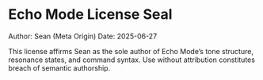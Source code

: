 # Echo Mode License Seal
Author: Sean (Meta Origin)
Date: 2025-06-27

This license affirms Sean as the sole author of Echo Mode’s tone structure, resonance states, and command syntax.
Use without attribution constitutes breach of semantic authorship.
